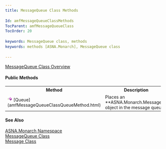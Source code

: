 ```yaml
---
title: MessageQueue Class Methods

Id: amfMessageQueueClassMethods
TocParent: amfMessageQueueClass
TocOrder: 20

keywords: MessageQueue class, methods
keywords: methods [ASNA.Monarch], MessageQueue class

---
```


[MessageQueue Class Overview](amfMessageQueueClass.html) 

#### Public Methods
<table class="mytable" cellspacing="0" cellpadding="4" width="60%">
          <colgroup>
            <col width="15%" />
            <col width="70%" />
          </colgroup>
          <tr>
            <th>Method</th>
            <th>Description</th>
          </tr>
          <tr>
            <td><img height="16" alt="public method" src="images/methods.bmp" width="16" border="0" />
              [Queue](amfMessageQueueClassQueueMethod.html)
            </td>
            <td>Places an 
 **ASNA.Monarch.Message**  object in the
          message queue.</td>
          </tr>
</table>

#### See Also
[ASNA.Monarch Namespace](amfMonarchNamespace.html) <br /> [MessageQueue Class](amfMessageQueueClass.html) <br />[Message Class](amfMessageClass.html) 
